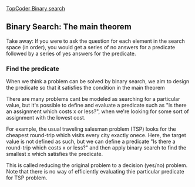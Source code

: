 
[TopCoder Binary search](https://www.topcoder.com/thrive/articles/Binary%20Search)
## Binary Search: The main theorem

Take away: If you were to ask the question for each element in the search space (in order), you would get a series of no answers for a predicate followed by a series of yes answers for the predicate.

### Find the predicate

When we think a problem can be solved by binary search, we aim to design the predicate so that it satisfies the condition in the main theorem

There are many problems cant be modeled as searching for a particular value, but it's possible to define and evaluate a predicate such as "Is there an assignment which costs x or less?", when we're looking for some sort of assignment with the lowest cost.

For example, the usual traveling salesman problem (TSP) looks for the cheapest round-trip which visits every city exactly onece. Here, the target value is not defined as such, but we can define a predicate "Is there a round-trip which costs x or less?" and then apply binary search to find the smallest x which satisfies the predicate. 

This is called reducing the original problem to a decision (yes/no) problem. Note that there is no way of efficiently evaluating thie particular predicate for TSP problem.
